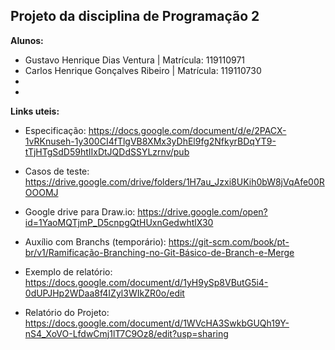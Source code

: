 Projeto da disciplina de Programação 2
  -

**Alunos:**

- Gustavo Henrique Dias Ventura  |  Matrícula: 119110971
- Carlos Henrique Gonçalves Ribeiro | Matrícula: 119110730
-
-
  
  
  

**Links uteis:**

- Especificação: https://docs.google.com/document/d/e/2PACX-1vRKnuseh-1y300CI4fTlgVB8XMx3yDhEl9fg2NfkyrBDqYT9-tTjHTgSdD59htIIxDtJQDdSSYLzrnv/pub

- Casos de teste: https://drive.google.com/drive/folders/1H7au_Jzxi8UKih0bW8jVqAfe00ROOOMJ

- Google drive para Draw.io: https://drive.google.com/open?id=1YaoMQTjmP_D5cnpgQtHUxnGedwhtlX30

- Auxílio com Branchs (temporário): https://git-scm.com/book/pt-br/v1/Ramificação-Branching-no-Git-Básico-de-Branch-e-Merge

- Exemplo de relatório: https://docs.google.com/document/d/1yH9ySp8VButG5i4-0dUPJHp2WDaa8f4IZyl3WIkZR0o/edit

- Relatório do Projeto: https://docs.google.com/document/d/1WVcHA3SwkbGUQh19Y-nS4_XoVO-LfdwCmj1lT7C9Oz8/edit?usp=sharing
